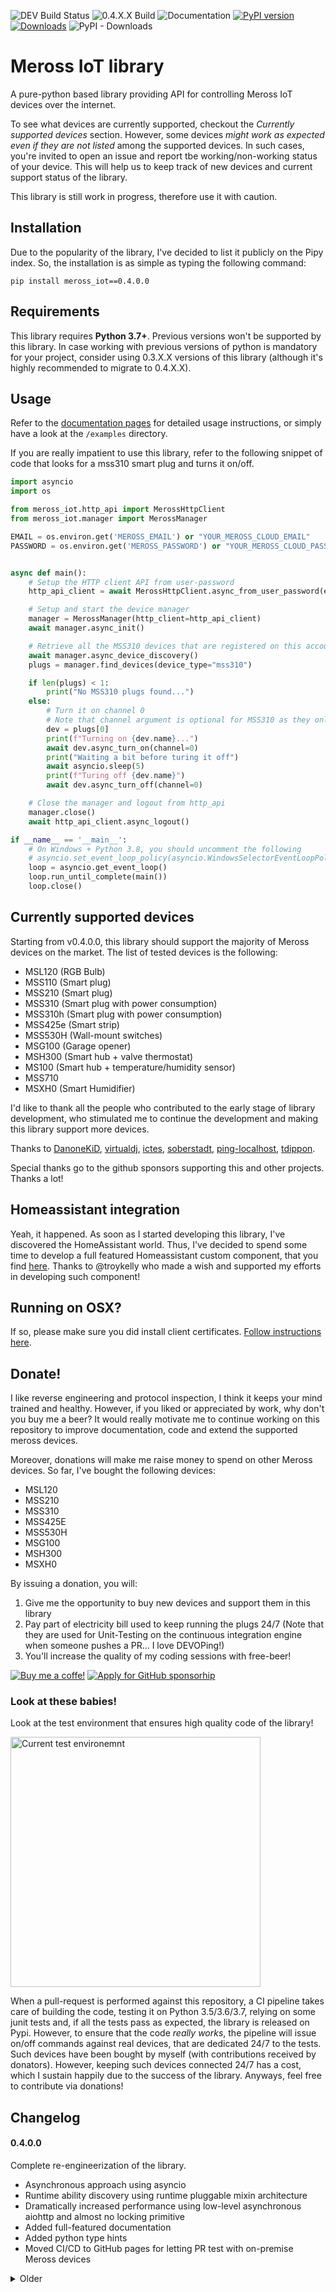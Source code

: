 ![DEV Build Status](https://github.com/albertogeniola/MerossIot/workflows/Build%20pre-release/badge.svg?branch=development-0.4.X.X)
![0.4.X.X Build](https://github.com/albertogeniola/MerossIot/workflows/Build%20Test%20and%20Release/badge.svg?branch=0.4.X.X)
![Documentation](https://github.com/albertogeniola/MerossIot/workflows/Publish%20Documentation/badge.svg?branch=0.4.X.X)
[![PyPI version](https://badge.fury.io/py/meross-iot.svg)](https://badge.fury.io/py/meross-iot)
[![Downloads](https://pepy.tech/badge/meross-iot)](https://pepy.tech/project/meross-iot)
![PyPI - Downloads](https://img.shields.io/pypi/dm/meross-iot.svg?label=Pypi%20Downloads)

# Meross IoT library
A pure-python based library providing API for controlling Meross IoT devices over the internet.

To see what devices are currently supported, checkout the *Currently supported devices* section.
However, some devices _might work as expected even if they are not listed_ among the supported devices.
In such cases, you're invited to open an issue and report tbe working/non-working status of your device.
This will help us to keep track of new devices and current support status of the library.


This library is still work in progress, therefore use it with caution.

## Installation
Due to the popularity of the library, I've decided to list it publicly on the Pipy index.
So, the installation is as simple as typing the following command:

```
pip install meross_iot==0.4.0.0
```

## Requirements
This library requires __Python 3.7+__. Previous versions won't be supported by this library.
In case working with previous versions of python is mandatory for your project, consider using 0.3.X.X versions
of this library (although it's highly recommended to migrate to 0.4.X.X). 

## Usage
Refer to the [documentation pages](https://albertogeniola.github.io/MerossIot/) for detailed usage instructions,
or simply have a look at the `/examples` directory. 

If you are really impatient to use this library, refer to the following snippet of code that looks for a 
mss310 smart plug and turns it on/off.

```python
import asyncio
import os

from meross_iot.http_api import MerossHttpClient
from meross_iot.manager import MerossManager

EMAIL = os.environ.get('MEROSS_EMAIL') or "YOUR_MEROSS_CLOUD_EMAIL"
PASSWORD = os.environ.get('MEROSS_PASSWORD') or "YOUR_MEROSS_CLOUD_PASSWORD"


async def main():
    # Setup the HTTP client API from user-password
    http_api_client = await MerossHttpClient.async_from_user_password(email=EMAIL, password=PASSWORD)

    # Setup and start the device manager
    manager = MerossManager(http_client=http_api_client)
    await manager.async_init()

    # Retrieve all the MSS310 devices that are registered on this account
    await manager.async_device_discovery()
    plugs = manager.find_devices(device_type="mss310")

    if len(plugs) < 1:
        print("No MSS310 plugs found...")
    else:
        # Turn it on channel 0
        # Note that channel argument is optional for MSS310 as they only have one channel
        dev = plugs[0]
        print(f"Turning on {dev.name}...")
        await dev.async_turn_on(channel=0)
        print("Waiting a bit before turing it off")
        await asyncio.sleep(5)
        print(f"Turing off {dev.name}")
        await dev.async_turn_off(channel=0)

    # Close the manager and logout from http_api
    manager.close()
    await http_api_client.async_logout()

if __name__ == '__main__':
    # On Windows + Python 3.8, you should uncomment the following
    # asyncio.set_event_loop_policy(asyncio.WindowsSelectorEventLoopPolicy())
    loop = asyncio.get_event_loop()
    loop.run_until_complete(main())
    loop.close()
```


## Currently supported devices
Starting from v0.4.0.0, this library should support the majority of Meross devices on the market.
The list of tested devices is the following:
- MSL120 (RGB Bulb)
- MSS110 (Smart plug)
- MSS210 (Smart plug)
- MSS310 (Smart plug with power consumption)
- MSS310h (Smart plug with power consumption)
- MSS425e (Smart strip)
- MSS530H (Wall-mount switches)
- MSG100 (Garage opener)
- MSH300 (Smart hub + valve thermostat)
- MS100 (Smart hub + temperature/humidity sensor)
- MSS710
- MSXH0 (Smart Humidifier)

I'd like to thank all the people who contributed to the early stage of library development,
who stimulated me to continue the development and making this library support more devices.

Thanks to [DanoneKiD](https://github.com/DanoneKiD), 
[virtualdj](https://github.com/virtualdj), 
[ictes](https://github.com/ictes), 
[soberstadt](https://github.com/soberstadt), 
[ping-localhost](https://github.com/ping-localhost),
[tdippon](https://github.com/tdippon).

Special thanks go to the github sponsors supporting this and other projects. Thanks a lot!


## Homeassistant integration
Yeah, it happened. As soon as I started developing this library, I've discovered the HomeAssistant world.
Thus, I've decided to spend some time to develop a full featured Homeassistant custom component, that you find [here](https://github.com/albertogeniola/meross-homeassistant).
Thanks to @troykelly who made a wish and supported my efforts in developing such component!

## Running on OSX?
If so, please make sure you did install client certificates. [Follow instructions here](https://github.com/albertogeniola/MerossIot/issues/62#issuecomment-535769621).

## Donate!
I like reverse engineering and protocol inspection, I think it keeps your mind trained and healthy.
However, if you liked or appreciated by work, why don't you buy me a beer?
It would really motivate me to continue working on this repository to improve documentation, code and extend the supported meross devices.

Moreover, donations will make me raise money to spend on other Meross devices.
So far, I've bought the following devices:
- MSL120
- MSS210
- MSS310
- MSS425E
- MSS530H
- MSG100
- MSH300
- MSXH0

By issuing a donation, you will:
1. Give me the opportunity to buy new devices and support them in this library
1. Pay part of electricity bill used to keep running the plugs 24/7
(Note that they are used for Unit-Testing on the continuous integration engine when someone pushes a PR... I love DEVOPing!)  
1. You'll increase the quality of my coding sessions with free-beer!

[![Buy me a coffe!](https://www.buymeacoffee.com/assets/img/custom_images/black_img.png)](https://www.buymeacoffee.com/albertogeniola)
[![Apply for GitHub sponsorhip](https://korlibs.soywiz.com/i/github_sponsors_big_box_small.png)](https://github.com/sponsors/albertogeniola/dashboard/tiers)


### Look at these babies!

<p>
Look at the test environment that ensures high quality code of the library!
</p>
<img src="ext-res/plugs/test-env.jpg" alt="Current test environemnt" width="400" />
<p>When a pull-request is performed against this repository, a CI pipeline takes care of building the code,
testing it on Python 3.5/3.6/3.7, relying on some junit tests and, if all the tests pass as expected, the library
is released on Pypi. However, to ensure that the code <i>really works</i>,
the pipeline will issue on/off commands against real devices, that are dedicated 24/7 to the tests.
Such devices have been bought by myself (with contributions received by donators).
However, keeping such devices connected 24/7 has a cost, which I sustain happily due to the success of the library.
Anyways, feel free to contribute via donations!
</p>

## Changelog
#### 0.4.0.0
Complete re-engineerization of the library.

- Asynchronous approach using asyncio
- Runtime ability discovery using runtime pluggable mixin architecture
- Dramatically increased performance using low-level asynchronous aiohttp and almost no locking primitive
- Added full-featured documentation
- Added python type hints
- Moved CI/CD to GitHub pages for letting PR test with on-premise Meross devices 


<details>
    <summary>Older</summary>

#### 0.3.4.0
- Added HTTP API logout capability
- Refectored MerossManager/HTTPClient classes
#### 0.3.3.3
- Added lock-assistant capability to help debug deadlock cases
- Improved tests
#### 0.3.3.0
- Added auto-reconnection capabilities by default
- Improved automated testing skipping
#### 0.3.2.22
- Fixed MerossManager not being thread-safe
#### 0.3.2.21
- Fixed status integer not being parsed as INT
#### 0.3.2.20 
- Merged PR that adds supports for humidity sensor
### 0.3.2.17
- Added Offline event emulation
### 0.3.2.15
- Fixed deadlock occurring when handling Thermostat
- Implementing callback/timeouts
### 0.3.2.14
- Added option to force status-update on devices
- get_sys_data now ignores online status in order to allow full status update (including online status)
### 0.3.2.12
- Hotfix for introduced regression
- Minor fix for power_plugs
### 0.3.2.9
- Implemented battery statys retrival for HUB devices (valve)
### 0.3.2.7
- Added support for smart humidifier
### 0.3.2.6
- Added support for binding/unbinding events    
### 0.3.2.5
- Fixed set_target_temperature not working as intended
### 0.3.2.4
- Improved thermostat support
- New handling of Hub and subdevices
- General refactor    
### 0.3.1.12
- Implemented meross_sniffer tool for collecting unknown devices logs
### 0.3.1.11
- Implemented meross_info_gather script
### 0.3.1.10
- Improved logging
### 0.3.1.9
- Fixed missing method implementation
- Improved logging
- Minor improvements __str__ methods
### 0.3.1.8
- Added HUB + thermostat support
### 0.3.1.6
- Improved light bulb driver (capacity)
### 0.3.1.5
- Fixed wrong MerossEventType being advertised for DeviceDoorStatusEvent
### 0.3.1.3
- Added event fire capability to GenericBulb class.
- Fixed bulb state kwargs bug
- Improved set_light_color function for bulbs
### 0.3.0.2
- Fixed door closing checks when using the async + callback close() and open() methods.
### 0.3.0.1
- Added get_power_consumption() and get_electricity() methods as abstract methods of AbstractMerossDevice
- Fixed regression passing manager parameter when firing Meross events.
### 0.3.0.0rc4
- Added added switch_state to the generated event
### 0.3.0.0rc3
- Added quick fix for MSS560 color control
### 0.3.0.0rc2
- Fixed Major bugs with MSG100
- Updated README examples
### 0.3.0.0rc1
- Added MSG100 support
- Fixed errors being logged when power consumptionX command was issued on powerplugs
### 0.3.0.0b1
- General refactor of the library
- Added event-based support
- Fixed default mqtt broker address for non-european devices
### 0.2.2.1
- Added basic bulb support: turning on/off and light control
- Implemented MSL120 support
- Implemented MSL120 automatic test
- Extended example script usage to show how to control the light bulbs
- Added maximum retry limit for execute_command and connect()
### 0.2.1.1
- Code refactoring to support heterogeneous devices (bulbs, plugs, garage openers)
### 0.2.1.0
- Implemented auto-reconnect on lost connection
- Improving locking system in order to prevent library hangs when no ack is received

</details>
